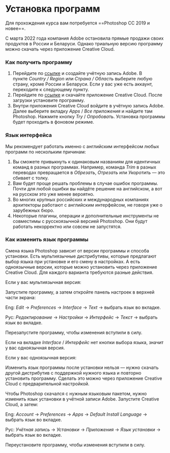 # Установка программ

Для прохождения курса вам потребуется ==Photoshop CC 2019 и новее==.

С марта 2022 года компания Adobe остановила прямые продажи своих продуктов в России и Беларуси. Однако триальную версию программу можно скачать через приложение Creative Cloud.

### Как получить программу

1. Перейдите по [ссылке](https://account.adobe.com/) и создайте учётную запись Adobe. В пункте *Country / Region* или *Страна / Область* выберите любую страну, кроме России и Беларуси. Если у вас уже есть аккаунт, переходите к следующему пункту.
2. Перейдите по [ссылке](https://creativecloud.adobe.com/en/apps/download/creative-cloud) и скачайте приложение Creative Cloud. После загрузки установите программу.
3. Внутри приложения Creative Cloud войдите в учётную запись Adobe. Далее выберите вкладку *Apps* / *Все приложения* и найдите там Photoshop. Нажмите кнопку *Try* / *Опробовать*. Установка программы будет проходить в фоновом режиме.

### Язык интерфейса

Мы рекомендует работать именно с английским интерфейсом любых программ по нескольким причинам:

1. Вы сможете привыкнуть к одинаковым названиям для идентичных команд в разных программах. Например, команда *Trim* в разных переводах превращается в *Обрезать*, *Отрезать* или *Укоротить* — это сбивает с толку.
2. Вам будет проще решать проблемы в случае ошибок программы. Почти для любой ошибки вы найдёте решение на английском, а вот на русском это уже менее вероятно.
3. Во многих крупных российских и международных компаниях архитекторы работают с английским интерфейсом, не говоря уже о зарубежных бюро.
4. Некоторые плагины, операции и дополнительные инструменты не совместимы с русскоязычной версией Photoshop. Они будут работать некорректно или совсем не запустятся.

### Как изменить язык программы

Смена языка Photoshop зависит от версии программы и способа установки. Есть мультиязычные дистрибутивы, которые предлагают выбор языка при установке и его смену в настройках. А есть одноязычные версии, которые можно установить через приложение Creative Cloud. Для каждого варианта требуются разные действия.

Если у вас мультиязычная версия:

Запустите программу, а затем откройте панель настроек в верхней части экрана:

Eng: *Edit* → *Preferences* → *Interface* → *Text* → выбрать язык во вкладке.

Рус: *Редактирование* → *Настройки* → *Интерфейс* → *Текст* → выбрать язык во вкладке.

Перезапустите программу, чтобы изменения вступили в силу.

Если на вкладке *Interface* / *Интерфейс* нет кнопки выбора языка, значит у вас одноязычная версия.

Если у вас одноязычная версия:

Изменить язык программы после установки нельзя — нужно скачать другой дистрибутив с поддержкой нужного языка и повторно установить программу. Сделать это можно через приложение Creative Cloud с предварительной настройкой.

Чтобы Photoshop скачался с нужным языковым пакетом, нужно изменить язык установки в учётной записи Adobe. Запустите Creative Cloud, а затем:

Eng: *Account* → *Preferences* → *Apps* → *Default Install Language* → выбрать язык во вкладке.

Рус: *Учётная запись* → *Установки* → *Приложения* → *Язык установки* → выбрать язык во вкладке.

Переустановите программу, чтобы изменения вступили в силу.